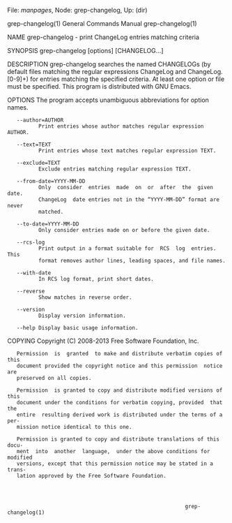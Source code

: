 File: *manpages*,  Node: grep-changelog,  Up: (dir)

grep-changelog(1)           General Commands Manual          grep-changelog(1)



NAME
       grep-changelog - print ChangeLog entries matching criteria

SYNOPSIS
       grep-changelog [options] [CHANGELOG...]

DESCRIPTION
       grep-changelog searches the named CHANGELOGs (by default files matching
       the regular expressions ChangeLog and  ChangeLog\.[0-9]+)  for  entries
       matching  the  specified criteria.  At least one option or file must be
       specified.  This program is distributed with GNU Emacs.

OPTIONS
       The program accepts unambiguous abbreviations for option names.

       --author=AUTHOR
              Print entries whose author matches regular expression AUTHOR.

       --text=TEXT
              Print entries whose text matches regular expression TEXT.

       --exclude=TEXT
              Exclude entries matching regular expression TEXT.

       --from-date=YYYY-MM-DD
              Only  consider  entries  made  on  or  after  the  given   date.
              ChangeLog  date entries not in the “YYYY-MM-DD” format are never
              matched.

       --to-date=YYYY-MM-DD
              Only consider entries made on or before the given date.

       --rcs-log
              Print output in a format suitable for  RCS  log  entries.   This
              format removes author lines, leading spaces, and file names.

       --with-date
              In RCS log format, print short dates.

       --reverse
              Show matches in reverse order.

       --version
              Display version information.

       --help Display basic usage information.

COPYING
       Copyright (C) 2008-2013 Free Software Foundation, Inc.

       Permission  is  granted  to make and distribute verbatim copies of this
       document provided the copyright notice and this permission  notice  are
       preserved on all copies.

       Permission  is granted to copy and distribute modified versions of this
       document under the conditions for verbatim copying, provided  that  the
       entire  resulting derived work is distributed under the terms of a per-
       mission notice identical to this one.

       Permission is granted to copy and distribute translations of this docu-
       ment  into  another  language,  under the above conditions for modified
       versions, except that this permission notice may be stated in a  trans-
       lation approved by the Free Software Foundation.




                                                             grep-changelog(1)
